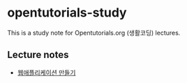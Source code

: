 # opentutorials-study
This is a study note for Opentutorials.org (생활코딩) lectures.

## Lecture notes
* [웹애플리케이션 만들기](webapplication.md)
